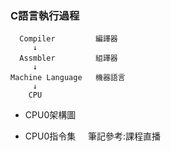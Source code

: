### C語言執行過程
```
  Compiler         編譯器  
     ↓  
  Assmbler         組譯器  
     ↓  
Machine Language   機器語言  
     ↓  
    CPU
```
* CPU0架構圖
![]()

* CPU0指令集
![]()
![]()
![]()
![]()
筆記參考:課程直播